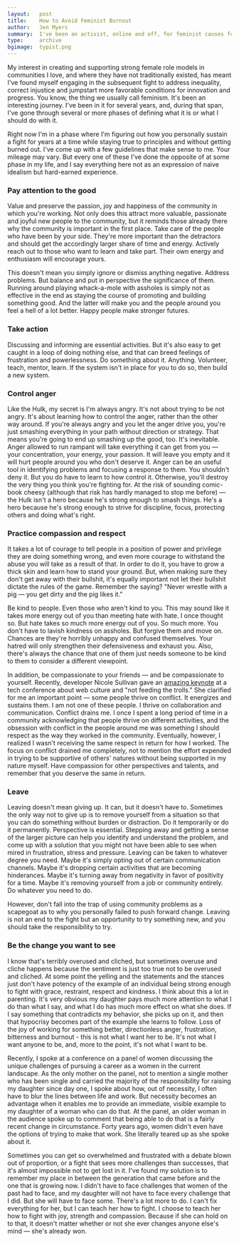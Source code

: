 ```yaml
---
layout:   post
title:    How to Avoid Feminist Burnout
author:   Jen Myers
summary:  I've been an activist, online and off, for feminist causes for some time now. I've learned a thing or two about how to stay in it for the long run without losing your spirit.
type:     archive
bgimage:  typist.png
---
```


<p>My interest in creating and supporting strong female role models in communities I love, and where they have not traditionally existed, has meant I've found myself engaging in the subsequent fight to address inequality, correct injustice and jumpstart more favorable conditions for innovation and progress. You know, the thing we usually call feminism. It's been an interesting journey. I've been in it for several years, and, during that span, I've gone through several or more phases of defining what it is or what I should do with it.</p>

<p>Right now I'm in a phase where I'm figuring out how you personally sustain a fight for years at a time while staying true to principles and without getting burned out. I've come up with a few guidelines that make sense to me. Your mileage may vary. But every one of these I've done the opposite of at some phase in my life, and I say everything here not as an expression of naive idealism but hard-earned experience.</p>

<h3>Pay attention to the good</h3>

<p>Value and preserve the passion, joy and happiness of the community in which you're working. Not only does this attract more valuable, passionate and joyful new people to the community, but it reminds those already there why the community is important in the first place. Take care of the people who have been by your side. They're more important than the detractors and should get the accordingly larger share of time and energy. Actively reach out to those who want to learn and take part. Their own energy and enthusiasm will encourage yours.</p>

<p>This doesn't mean you simply ignore or dismiss anything negative. Address problems. But balance and put in perspective the significance of them. Running around playing whack-a-mole with assholes is simply not as effective in the end as staying the course of promoting and building something good. And the latter will make you and the people around you feel a hell of a lot better. Happy people make stronger futures.</p>

<h3>Take action</h3>

<p>Discussing and informing are essential activities. But it's also easy to get caught in a loop of doing nothing else, and that can breed feelings of frustration and powerlessness. Do something about it. Anything. Volunteer, teach, mentor, learn. If the system isn't in place for you to do so, then build a new system.</p>

<h3>Control anger</h3>

<p>Like the Hulk, my secret is I'm always angry. It's not about trying to be not angry. It's about learning how to control the anger, rather than the other way around. If you're always angry and you let the anger drive you, you're just smashing everything in your path without direction or strategy. That means you're going to end up smashing up the good, too. It's inevitable. Anger allowed to run rampant will take everything it can get from you — your concentration, your energy, your passion. It will leave you empty and it will hurt people around you who don't deserve it. Anger can be an useful tool in identifying problems and focusing a response to them. You shouldn't deny it. But you do have to learn to how control it. Otherwise, you'll destroy the very thing you think you're fighting for. At the risk of sounding comic-book cheesy (although that risk has hardly managed to stop me before) — the Hulk isn't a hero because he's strong enough to smash things. He's a hero because he's strong enough to strive for discipline, focus, protecting others and doing what's right.</p>

<h3>Practice compassion and respect</h3>

<p>It takes a lot of courage to tell people in a position of power and privilege they are doing something wrong, and even more courage to withstand the abuse you will take as a result of that. In order to do it, you have to grow a thick skin and learn how to stand your ground. But, when making sure they don't get away with their bullshit, it's equally important not let their bullshit dictate the rules of the game. Remember the saying? "Never wrestle with a pig — you get dirty and the pig likes it."</p>

<p>Be kind to people. Even those who aren't kind to you. This may sound like it takes more energy out of you than meeting hate with hate. I once thought so. But hate takes so much more energy out of you. So much more. You don't have to lavish kindness on assholes. But forgive them and move on. Chances are they're horribly unhappy and confused themselves. Your hatred will only strengthen their defensiveness and exhaust you. Also, there's always the chance that one of them just needs someone to be kind to them to consider a different viewpoint.</p>

<p>In addition, be compassionate to your friends — and be compassionate to yourself. Recently, developer Nicole Sullivan gave an <a href="http://www.stubbornella.org/content/2012/05/31/dont-feed-the-trolls/">amazing keynote</a> at a tech conference about web culture and "not feeding the trolls." She clarified for me an important point — some people thrive on conflict. It energizes and sustains them. I am not one of these people. I thrive on collaboration and communication. Conflict drains me. I once I spent a long period of time in a community acknowledging that people thrive on different activities, and the obsession with conflict in the people around me was something I should respect as the way they worked in the community. Eventually, however, I realized I wasn't receiving the same respect in return for how I worked. The focus on conflict drained me completely, not to mention the effort expended in trying to be supportive of others' natures without being supported in my nature myself. Have compassion for other perspectives and talents, and remember that you deserve the same in return.</p>

<h3>Leave</h3>

<p>Leaving doesn't mean giving up. It can, but it doesn't have to. Sometimes the only way not to give up is to remove yourself from a situation so that you can do something without burden or distraction. Do it temporarily or do it permanently. Perspective is essential. Stepping away and getting a sense of the larger picture can help you identify and understand the problem, and come up with a solution that you might not have been able to see when mired in frustration, stress and pressure. Leaving can be taken to whatever degree you need. Maybe it's simply opting out of certain communication channels. Maybe it's dropping certain activities that are becoming hinderances. Maybe it's turning away from negativity in favor of positivity for a time. Maybe it's removing yourself from a job or community entirely. Do whatever you need to do.</p>

<p>However, don't fall into the trap of using community problems as a scapegoat as to why you personally failed to push forward change. Leaving is not an end to the fight but an opportunity to try something new, and you should take the responsibility to try.</p>

<h3>Be the change you want to see</h3>

<p>I know that's terribly overused and cliched, but sometimes overuse and cliche happens because the sentiment is just too true not to be overused and cliched. At some point the yelling and the statements and the stances just don't have potency of the example of an individual being strong enough to fight with grace, restraint, respect and kindness. I think about this a lot in parenting. It's very obvious my daughter pays much more attention to what I do than what I say, and what I do has much more effect on what she does. If I say something that contradicts my behavior, she picks up on it, and then that hypocrisy becomes part of the example she learns to follow. Loss of the joy of working for something better, directionless anger, frustration, bitterness and burnout - this is not what I want her to be. It's not what I want anyone to be, and, more to the point, it's not what I want to be.</p>

<p>Recently, I spoke at a conference on a panel of women discussing the unique challenges of pursuing a career as a women in the current landscape. As the only mother on the panel, not to mention a single mother who has been single and carried the majority of the responsibility for raising my daughter since day one, I spoke about how, out of necessity, I often have to blur the lines between life and work. But necessity becomes an advantage when it enables me to provide an immediate, visible example to my daughter of a woman who can do that. At the panel, an older woman in the audience spoke up to comment that being able to do that is a fairly recent change in circumstance. Forty years ago, women didn't even have the options of trying to make that work. She literally teared up as she spoke about it.</p>

<p>Sometimes you can get so overwhelmed and frustrated with a debate blown out of proportion, or a fight that sees more challenges than successes, that it's almost impossible not to get lost in it. I've found my solution is to remember my place in between the generation that came before and the one that is growing now. I didn't have to face challenges that women of the past had to face, and my daughter will not have to face every challenge that I did. But she will have to face some. There's a lot more to do. I can't fix everything for her, but I can teach her how to fight. I choose to teach her how to fight with joy, strength and compassion. Because if she can hold on to that, it doesn't matter whether or not she ever changes anyone else's mind — she's already won.</p>
